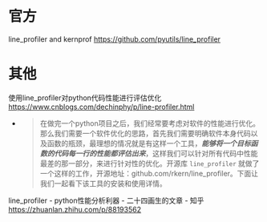 
# 官方

line_profiler and kernprof https://github.com/pyutils/line_profiler

# 其他

使用line_profiler对python代码性能进行评估优化 https://www.cnblogs.com/dechinphy/p/line-profiler.html
- > 在做完一个python项目之后，我们经常要考虑对软件的性能进行优化。那么我们需要一个软件优化的思路，首先我们需要明确软件本身代码以及函数的瓶颈，最理想的情况就是有这样一个工具，***能够将一个目标函数的代码每一行的性能都评估出来***，这样我们可以针对所有代码中性能最差的那一部分，来进行针对性的优化。开源库 `line_profiler` 就做了一个这样的工作，开源地址：github.com/rkern/line_profiler。下面让我们一起看下该工具的安装和使用详情。

line_profiler - python性能分析利器 - 二十四画生的文章 - 知乎 https://zhuanlan.zhihu.com/p/88193562
